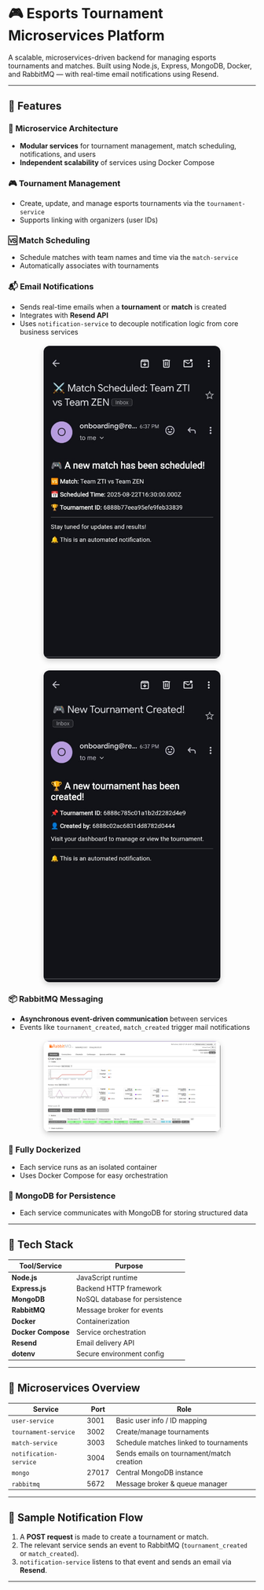 # 🎮 Esports Tournament Microservices Platform

A scalable, microservices-driven backend for managing esports tournaments and matches. Built using Node.js, Express, MongoDB, Docker, and RabbitMQ — with real-time email notifications using Resend.

---

## 🚀 Features

### 🧩 Microservice Architecture
- **Modular services** for tournament management, match scheduling, notifications, and users
- **Independent scalability** of services using Docker Compose

### 🎮 Tournament Management
- Create, update, and manage esports tournaments via the `tournament-service`
- Supports linking with organizers (user IDs)

### 🆚 Match Scheduling
- Schedule matches with team names and time via the `match-service`
- Automatically associates with tournaments

### 📬 Email Notifications
- Sends real-time emails when a **tournament** or **match** is created
- Integrates with **Resend API**
- Uses `notification-service` to decouple notification logic from core business services

<div style="display: flex; flex-wrap: wrap; justify-content: center; gap: 24px; margin-top: 20px;">
  <img src="assets/email-preview-1.jpg" alt="Email Notification - Match" style="width: 360px; border-radius: 12px; box-shadow: 0 4px 12px rgba(0,0,0,0.2);" />
  <img src="assets/email-preview-2.jpg" alt="Email Notification - Tournament" style="width: 360px; border-radius: 12px; box-shadow: 0 4px 12px rgba(0,0,0,0.2);" />
</div>

### 📦 RabbitMQ Messaging
- **Asynchronous event-driven communication** between services
- Events like `tournament_created`, `match_created` trigger mail notifications

<p align="center" style="margin-top: 20px;">
  <img src="assets/RabbitMQ.png" alt="RabbitMQ Flow" style="width: 360px; border-radius: 12px; box-shadow: 0 4px 12px rgba(0,0,0,0.2);" />
</p>

### 🐳 Fully Dockerized
- Each service runs as an isolated container
- Uses Docker Compose for easy orchestration

### 📁 MongoDB for Persistence
- Each service communicates with MongoDB for storing structured data

---

## 🧱 Tech Stack

| Tool/Service      | Purpose                          |
|-------------------|----------------------------------|
| **Node.js**       | JavaScript runtime               |
| **Express.js**    | Backend HTTP framework           |
| **MongoDB**       | NoSQL database for persistence   |
| **RabbitMQ**      | Message broker for events        |
| **Docker**        | Containerization                 |
| **Docker Compose**| Service orchestration            |
| **Resend**        | Email delivery API               |
| **dotenv**        | Secure environment config        |

---

## 📂 Microservices Overview

| Service               | Port  | Role                                      |
|-----------------------|-------|-------------------------------------------|
| `user-service`        | 3001  | Basic user info / ID mapping              |
| `tournament-service`  | 3002  | Create/manage tournaments                 |
| `match-service`       | 3003  | Schedule matches linked to tournaments    |
| `notification-service`| 3004  | Sends emails on tournament/match creation |
| `mongo`               | 27017 | Central MongoDB instance                  |
| `rabbitmq`            | 5672  | Message broker & queue manager            |

---

## 📩 Sample Notification Flow

1. A **POST request** is made to create a tournament or match.
2. The relevant service sends an event to RabbitMQ (`tournament_created` or `match_created`).
3. `notification-service` listens to that event and sends an email via **Resend**.

---
